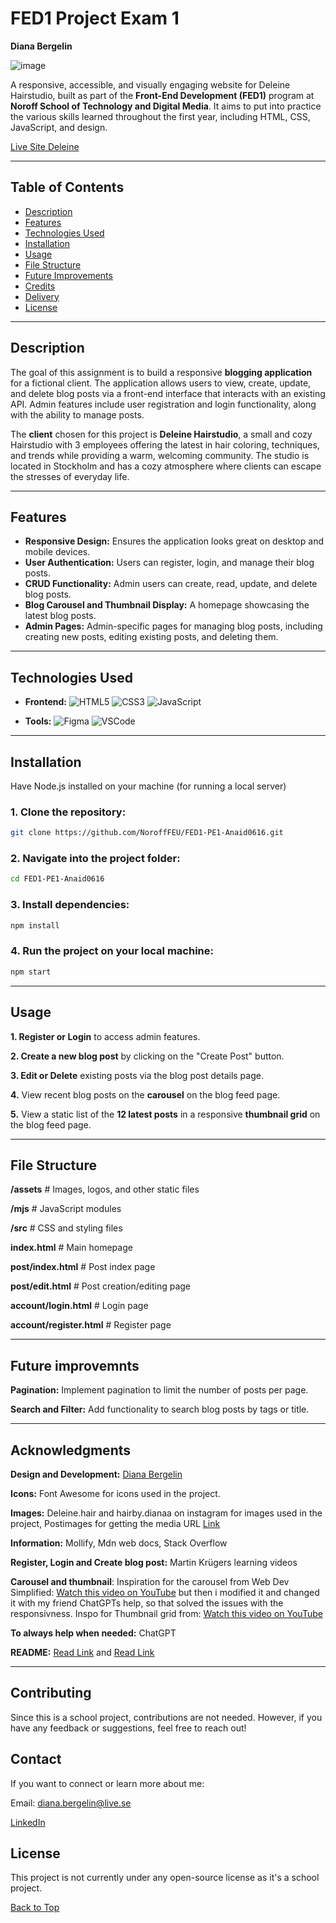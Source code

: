 # FED1 Project Exam 1
**Diana Bergelin**

 
![image](https://github.com/user-attachments/assets/2a69575f-03c8-4ff4-ae90-b90ff9d581af)

A responsive, accessible, and visually engaging website for Deleine Hairstudio, built as part of the **Front-End Development (FED1)** program at **Noroff School of Technology and Digital Media**. It aims to put into practice the various skills learned throughout the first year, including HTML, CSS, JavaScript, and design.


[Live Site Deleine](https://celadon-naiad-e81f9d.netlify.app/)

---

## Table of Contents
- [Description](#description)
- [Features](#features)
- [Technologies Used](#technologies-used)
- [Installation](#installation)
- [Usage](#usage)
- [File Structure](#file-structure)
- [Future Improvements](#future-improvements)
- [Credits](#credits)
- [Delivery](#Delivery)
- [License](#license)

---

## Description

The goal of this assignment is to build a responsive **blogging application** for a fictional client. The application allows users to view, create, update, and delete blog posts via a front-end interface that interacts with an existing API. Admin features include user registration and login functionality, along with the ability to manage posts.

The **client** chosen for this project is **Deleine Hairstudio**, a small and cozy Hairstudio with 3 employees offering the latest in hair coloring, techniques, and trends while providing a warm, welcoming community. The studio is located in Stockholm and has a cozy atmosphere where clients can escape the stresses of everyday life.

---

## Features

- **Responsive Design:** Ensures the application looks great on desktop and mobile devices.
- **User Authentication:** Users can register, login, and manage their blog posts.
- **CRUD Functionality:** Admin users can create, read, update, and delete blog posts.
- **Blog Carousel and Thumbnail Display:** A homepage showcasing the latest blog posts.
- **Admin Pages:** Admin-specific pages for managing blog posts, including creating new posts, editing existing posts, and deleting them.
  

---

## Technologies Used

- **Frontend:** 
   ![HTML5](https://img.shields.io/badge/-HTML5-E34F26?logo=html5&logoColor=white&style=for-the-badge) ![CSS3](https://img.shields.io/badge/-CSS3-1572B6?logo=css3&logoColor=white&style=for-the-badge) ![JavaScript](https://img.shields.io/badge/-JavaScript-F7DF1E?logo=javascript&logoColor=black&style=for-the-badge)

- **Tools:** 
  ![Figma](https://img.shields.io/badge/-Figma-F24E1E?logo=figma&logoColor=white&style=for-the-badge) ![VSCode](https://img.shields.io/badge/-VSCode-007ACC?logo=visual-studio-code&logoColor=white&style=for-the-badge)



---

## Installation

Have Node.js installed on your machine (for running a local server)

### 1. Clone the repository:
```bash
git clone https://github.com/NoroffFEU/FED1-PE1-Anaid0616.git
```
### 2. Navigate into the project folder:
```bash
cd FED1-PE1-Anaid0616
```

### 3. Install dependencies:
```bash
npm install
```

### 4. Run the project on your local machine:
```bash
npm start
```

---

## Usage

**1. Register or Login** to access admin features.

**2. Create a new blog post** by clicking on the "Create Post" button.

**3. Edit or Delete** existing posts via the blog post details page.

**4.** View recent blog posts on the **carousel** on the blog feed page.

**5.** View a static list of the **12 latest posts** in a responsive **thumbnail grid** on the blog feed page.


---

## File Structure

**/assets**              # Images, logos, and other static files

**/mjs**                  # JavaScript modules

**/src**                  # CSS and styling files

**index.html**            # Main homepage

**post/index.html**       # Post index page

**post/edit.html**        # Post creation/editing page

**account/login.html**    # Login page

**account/register.html** # Register page


---

## Future improvemnts

**Pagination:** Implement pagination to limit the number of posts per page.

**Search and Filter:** Add functionality to search blog posts by tags or title.


---

## Acknowledgments

**Design and Development:** [Diana Bergelin](https://github.com/Anaid0616)

**Icons:** Font Awesome for icons used in the project.

**Images:** Deleine.hair and hairby.dianaa on instagram for images used in the project, Postimages for getting the media URL [Link](https://postimages.org/)

**Information:** Mollify, Mdn web docs, Stack Overflow

**Register, Login and Create blog post:** Martin Krügers learning videos

**Carousel and thumbnail**: Inspiration for the carousel from Web Dev Simplified: [Watch this video on YouTube](https://www.youtube.com/watch?v=9HcxHDS2w1s) but then i modified it and changed it with my friend ChatGPTs help, so that solved the issues with the responsivness. Inspo for Thumbnail grid from: [Watch this video on YouTube](https://www.youtube.com/watch?v=TuBwe6SLRlU&t=328s)

**To always help when needed:** ChatGPT

**README:** [Read Link](https://www.dhiwise.com/post/how-to-write-a-readme-that-stands-out-in-best-practices) and [Read Link](https://www.makeareadme.com/)

---


## Contributing
Since this is a school project, contributions are not needed. However, if you have any feedback or suggestions, feel free to reach out!

## Contact
If you want to connect or learn more about me:

Email: diana.bergelin@live.se

 [LinkedIn](https://www.linkedin.com/in/diana-b-4209a72ba/)


## **License**
This project is not currently under any open-source license as it's a school project.

[Back to Top](#FED1-Project-Exam-1)
